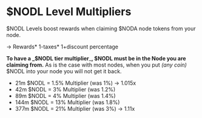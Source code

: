 # $NODL Level Multipliers

$NODL Levels boost rewards when claiming $NODA node tokens from your node.

\-> Rewards\* 1-taxes\* 1+discount percentage

**To have a **_**$NODL tier multiplier**_**, $NODL must be in the Node you are claiming from.** As is the case with most nodes, when you put _(any coin)_ $NODL into your node you will not get it back.&#x20;

* 21m $NODL = 1.5% Multiplier (was 1%) -> 1.015x
* 42m $NODL = 3% Multiplier (was 1.2%)
* 89m $NODL = 4% Multiplier (was 1.4%)
* 144m $NODL = 13% Multiplier (was 1.8%)
* 377m $NODL = 21% Multiplier (was 3%) -> 1.11x
